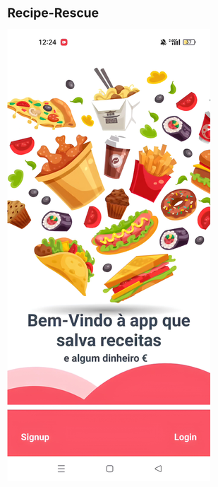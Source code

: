 # Recipe-Rescue
[![Watch the video](https://raw.githubusercontent.com/joaolouro02/Recipe-Rescue/main/tumbnail.jpeg)](https://github.com/joaolouro02/Recipe-Rescue/blob/main/Identificar_Alimentos.mp4)

